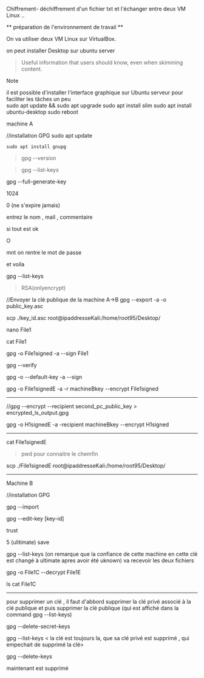 Chiffrement- déchiffrement d'un fichier txt et l'échanger entre deux VM Linux ..



** préparation de l'environnement de travail **

On va utiliser deux VM Linux sur VirtualBox.

on peut installer Desktop sur ubuntu server

> Useful information that users should know, even when skimming content.

> [!NOTE]
> il est possible d'installer l'interface graphique sur Ubuntu serveur pour faciliter les tâches un peu<br>
> sudo apt update && sudo apt upgrade
> sudo apt install slim
> sudo apt install ubuntu-desktop
> sudo reboot





machine A 


//installation GPG
sudo apt update
```
sudo apt install gnupg
```

> gpg --version 


> gpg --list-keys

gpg --full-generate-key

1024

0
(ne s'expire jamais)

entrez le nom , mail , commentaire 

si tout est ok 

O

mnt on rentre le mot de passe

et voila 

gpg --list-keys

> RSA(onlyencrypt)

//Envoyer la clé publique de la machine A->B 
gpg --export -a -o public_key.asc <keyID>

scp ./key_id.asc  root@ipaddresseKali:/home/root95/Desktop/

nano File1

cat File1

gpg -o File1signed -a --sign File1

gpg --verify <fileName>

gpg -o <outPutFile> --default-key  <keyiDtoSign> -a --sign <fileToSign>

gpg -o File1signedE -a -r machineBkey --encrypt File1signed 

---
//gpg --encrypt --recipient second_pc_public_key > encrypted_ls_output.gpg

gpg -o H1signedE -a -recipient machineBkey --encrypt H1signed 

---

cat File1signedE

> pwd pour connaitre le chemfin

scp ./File1signedE  root@ipaddresseKali:/home/root95/Desktop/

 ---
 Machine B 

//installation GPG

gpg --import <fichierCle>

gpg --edit-key [key-id]

trust

5
(ulitimate)
save

gpg --list-keys
(on remarque que la confiance de cette machine en cette clé est changé à ultimate apres avoir été uknown)
va recevoir les deux fichiers

gpg -o File1C --decrypt File1E

ls
cat File1C

***

pour supprimer un clé , il faut d'abbord supprimer la clé privé associé à la clé publique et puis supprimer la clé publique (qui est affiché dans la command gpg --list-keys)

gpg --delete-secret-keys <ClePubliqueASupprime>

gpg --list-keys 
< la clé est toujours la, que sa clé privé est supprimé , qui empechait de supprimé la clé>

gpg --delete-keys <ClePubliqueASupprime>

maintenant est supprimé
